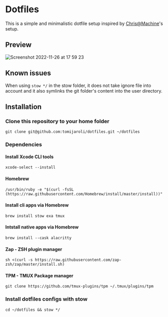 # Dotfiles

This is a simple and minimalistic dotfile setup inspired by [Chris@Machine](https://github.com/ChristianChiarulli/Machfiles)'s setup.

## Preview

![Screenshot 2022-11-26 at 17 59 23](https://user-images.githubusercontent.com/3617451/204097683-cd667925-a3f5-4dda-a18b-6aaa4f1477c6.jpg)

## Known issues

When using `stow */` in the stow folder, it does not take ignore file into account and it also symlinks the git folder's content into the user directory.

## Installation

### Clone this repository to your home folder

```
git clone git@github.com:tomijaroli/dotfiles.git ~/dotfiles
```

### Dependencies

#### Install Xcode CLI tools

```
xcode-select --install
```

#### Homebrew

```
/usr/bin/ruby -e "$(curl -fsSL (https://raw.githubusercontent.com/Homebrew/install/master/install))"
```

#### Install cli apps via Homebrew

```
brew install stow exa tmux
```

#### Intstall native apps via Homebrew

```
brew install --cask alacritty
```

#### Zap - ZSH plugin manager

```
sh <(curl -s https://raw.githubusercontent.com/zap-zsh/zap/master/install.sh)
```

#### TPM - TMUX Package manager

```
git clone https://github.com/tmux-plugins/tpm ~/.tmux/plugins/tpm
```

### Install dotfiles configs with stow

```
cd ~/dotfiles && stow */
```
